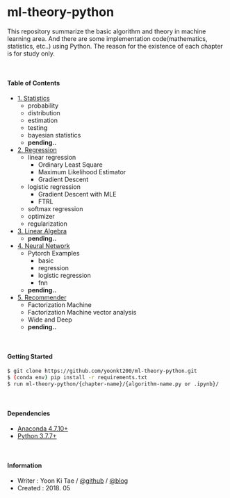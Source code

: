 ml-theory-python
=======

This repository summarize the basic algorithm and theory in machine learning area. And there are some implementation code(mathematics, statistics, etc..) using Python. 
The reason for the existence of each chapter is for study only. 


<br/>

#### Table of Contents

* [1. Statistics](https://github.com/yoonkt200/recommender-system/tree/master/01-statistics)
    - probability
    - distribution
    - estimation
    - testing
    - bayesian statistics
    - **pending..**
* [2. Regression](https://github.com/yoonkt200/recommender-system/tree/master/02-regression)
    - linear regression
        - Ordinary Least Square
        - Maximum Likelihood Estimator 
        - Gradient Descent
    - logistic regression
        - Gradient Descent with MLE
        - FTRL
    - softmax regression
    - optimizer
    - regularization
* [3. Linear Algebra](https://github.com/yoonkt200/recommender-system/tree/master/03-linear-algebra)
    - **pending..**
* [4. Neural Network](https://github.com/yoonkt200/recommender-system/tree/master/04-neural-network)
    - Pytorch Examples
        - basic
        - regression
        - logistic regression
        - fnn
    - **pending..**
* [5. Recommender](https://github.com/yoonkt200/recommender-system/tree/master/05-recommender)
    - Factorization Machine
    - Factorization Machine vector analysis
    - Wide and Deep
    - **pending..**


<br/>

#### Getting Started
```bash
$ git clone https://github.com/yoonkt200/ml-theory-python.git
$ (conda env) pip install -r requirements.txt
$ run ml-theory-python/{chapter-name}/{algorithm-name.py or .ipynb}/
```

<br/>

#### Dependencies
* [Anaconda 4.7.10+](https://www.anaconda.com/distribution/)
* [Python 3.7.7+](https://www.continuum.io/downloads)



<br/>


#### Information
- Writer : Yoon Ki Tae / [@github](https://github.com/yoonkt200) / [@blog](http://yamalab.tistory.com)
- Created : 2018. 05
